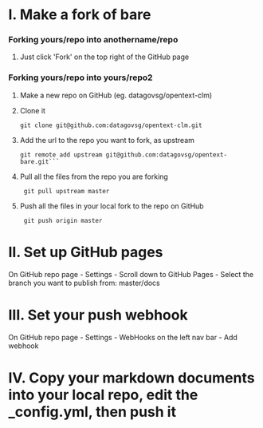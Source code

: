 
# I. Make a fork of bare

### Forking yours/repo into anothername/repo

1. Just click 'Fork' on the top right of the GitHub page

### Forking yours/repo into yours/repo2

1. Make a new repo on GitHub (eg. datagovsg/opentext-clm)

2. Clone it
	
	`git clone git@github.com:datagovsg/opentext-clm.git`

3. Add the url to the repo you want to fork, as  upstream
	``` cd opentext-myrepo
	git remote add upstream git@github.com:datagovsg/opentext-bare.git```

4. Pull all the files from the repo you are forking

	` git pull upstream master`

5. Push all the files in your local fork to the repo on GitHub
	
	` git push origin master` 

# II. Set up GitHub pages

On GitHub repo page - Settings - Scroll down to GitHub Pages - Select the branch you want to publish from: master/docs

# III. Set your push webhook

On GitHub repo page - Settings - WebHooks on the left nav bar - Add webhook


# IV. Copy your markdown documents into your local repo, edit the _config.yml, then push it 

